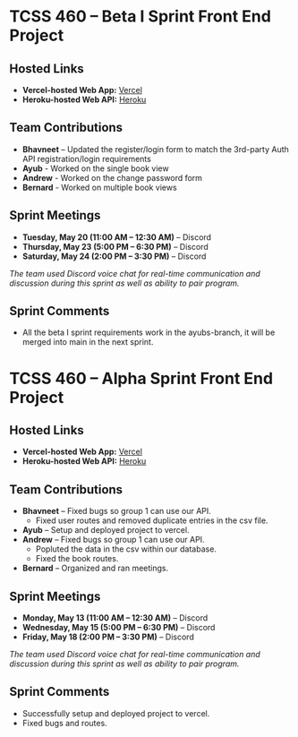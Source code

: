 # **TCSS 460 – Beta I Sprint Front End Project**

## **Hosted Links**
- **Vercel-hosted Web App:** [Vercel]([https://group7-tcss460-front-end.vercel.app/](https://group7-tcss460-front-git-4dab59-ayub-mohameds-projects-aeb98294.vercel.app/))
- **Heroku-hosted Web API:** [Heroku](https://group4-tcss460-web-api-88aed6dd5161.herokuapp.com/)

## **Team Contributions**
- **Bhavneet** – Updated the register/login form to match the 3rd-party Auth API registration/login requirements
- **Ayub** - Worked on the single book view
- **Andrew** - Worked on the change password form
- **Bernard** - Worked on multiple book views

## **Sprint Meetings**
- **Tuesday, May 20 (11:00 AM – 12:30 AM)** – Discord
- **Thursday, May 23 (5:00 PM – 6:30 PM)** – Discord
- **Saturday, May 24 (2:00 PM – 3:30 PM)** – Discord

_The team used Discord voice chat for real-time communication and discussion during this sprint as well as ability to pair program._

## **Sprint Comments**
- All the beta I sprint requirements work in the ayubs-branch, it will be merged into main in the next sprint.



# **TCSS 460 – Alpha Sprint Front End Project**

## **Hosted Links**
- **Vercel-hosted Web App:** [Vercel](https://group7-tcss460-front-end.vercel.app/)
- **Heroku-hosted Web API:** [Heroku](https://group4-tcss460-web-api-88aed6dd5161.herokuapp.com/)

## **Team Contributions**
- **Bhavneet** – Fixed bugs so group 1 can use our API.
  - Fixed user routes and removed duplicate entries in the csv file.
- **Ayub** – Setup and deployed project to vercel.
- **Andrew**  – Fixed bugs so group 1 can use our API.
  - Popluted the data in the csv within our database.
  - Fixed the book routes.
- **Bernard** – Organized and ran meetings.

## **Sprint Meetings**
- **Monday, May 13 (11:00 AM – 12:30 AM)** – Discord
- **Wednesday, May 15 (5:00 PM – 6:30 PM)** – Discord
- **Friday, May 18 (2:00 PM – 3:30 PM)** – Discord

_The team used Discord voice chat for real-time communication and discussion during this sprint as well as ability to pair program._

## **Sprint Comments**
- Successfully setup and deployed project to vercel.
- Fixed bugs and routes.
